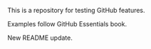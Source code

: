 This is a repository for testing GitHub features.

Examples follow GitHub Essentials book.

New README update.
